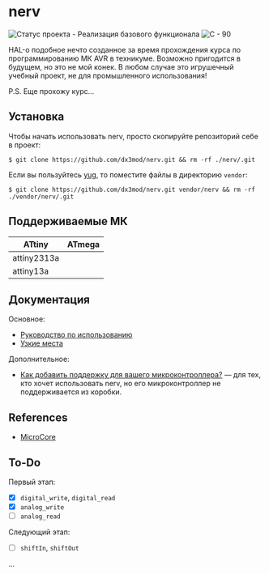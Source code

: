 # nerv

![Статус проекта - Реализация базового функционала](https://img.shields.io/badge/Статус_проекта-Реализация_базового_функционала-informational)
![C - 90](https://img.shields.io/badge/C-90-2ea44f)

HAL-о подобное нечто созданное за время прохождения курса по программированию МК AVR в 
техникуме. Возможно пригодится в будущем, но это не мой конек. В любом случае это 
игрушечный учебный проект, не для промышленного использования!

P.S. Еще прохожу курс...

## Установка

<!-- Библиотека не является отдельной единицей компиляции, она состоит из одних  -->
<!-- . Это было сделано намерено, так как таким образом компилятор -->
<!-- сможет производить constant evaluation и inlining, убирая весь лишний оверхед.  -->

Чтобы начать использовать nerv, просто скопируйте репозиторий себе в проект:
```
$ git clone https://github.com/dx3mod/nerv.git && rm -rf ./nerv/.git
```

Если вы пользуйтесь [yug](https://github.com/dx3mod/yug), то поместите файлы в 
директорию `vendor`:
```
$ git clone https://github.com/dx3mod/nerv.git vendor/nerv && rm -rf ./vendor/nerv/.git
```

## Поддерживаемые МК

| ATtiny      | ATmega |
|-------------| ------ |
| attiny2313a |        |
| attiny13a   |        |


## Документация

Основное:
* [Руководство по использованию](./docs/guide.md)
* [Узкие места](./docs/bottlenecks.md)

Дополнительное:
* [Как добавить поддержку для вашего микроконтроллера?](./docs/how_to_add_new_support_for_your_microcontroller.md) — для тех, кто хочет использовать nerv, но его микроконтроллер не поддерживается из коробки. 

## References 

* [MicroCore](https://github.com/MCUdude/MicroCore)

## To-Do 

Первый этап:
- [X] `digital_write`, `digital_read`
- [X] `analog_write`
- [ ] `analog_read`

Следующий этап:
- [ ] `shiftIn`, `shiftOut`

...
